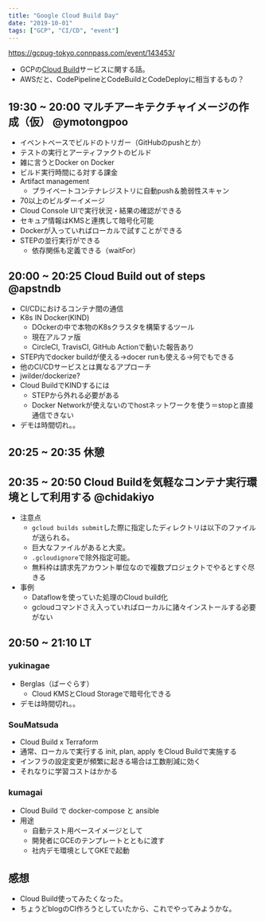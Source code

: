 ```yaml
---
title: "Google Cloud Build Day"
date: "2019-10-01"
tags: ["GCP", "CI/CD", "event"]
---
```


https://gcpug-tokyo.connpass.com/event/143453/

* GCPの[Cloud Build](https://cloud.google.com/cloud-build/?hl=ja)サービスに関する話。
* AWSだと、CodePipelineとCodeBuildとCodeDeployに相当するもの？

## 19:30 ~ 20:00 マルチアーキテクチャイメージの作成（仮） @ymotongpoo
* イベントベースでビルドのトリガー（GitHubのpushとか）
* テストの実行とアーティファクトのビルド
* 雑に言うとDocker on Docker
* ビルド実行時間にる対する課金
* Artifact management
  - プライベートコンテナレジストリに自動push＆脆弱性スキャン
* 70以上のビルダーイメージ
* Cloud Console UIで実行状況・結果の確認ができる
* セキュア情報はKMSと連携して暗号化可能
* Dockerが入っていればローカルで試すことができる
* STEPの並行実行ができる
  - 依存関係も定義できる（waitFor）

## 20:00 ~ 20:25 Cloud Build out of steps @apstndb
* CI/CDにおけるコンテナ間の通信
* K8s IN Docker(KIND)
  - DOckerの中で本物のK8sクラスタを構築するツール
  - 現在アルファ版
  - CircleCI, TravisCI, GitHub Actionで動いた報告あり
* STEP内でdocker buildが使える→docer runも使える→何でもできる
* 他のCI/CDサービスとは異なるアプローチ
* jwilder/dockerize?
* Cloud BuildでKINDするには
  - STEPから外れる必要がある
  - Docker Networkが使えないのでhostネットワークを使う＝stopと直接通信できない
* デモは時間切れ。。

## 20:25 ~ 20:35 休憩

## 20:35 ~ 20:50 Cloud Buildを気軽なコンテナ実行環境として利用する @chidakiyo
* 注意点
  - `gcloud builds submit`した際に指定したディレクトリは以下のファイルが送られる。
  - 巨大なファイルがあると大変。
  - `.gcloudignore`で除外指定可能。
  - 無料枠は請求先アカウント単位なので複数プロジェクトでやるとすぐ尽きる
* 事例
  - Dataflowを使っていた処理のCloud build化
  - gcloudコマンドさえ入っていればローカルに諸々インストールする必要がない

## 20:50 ~ 21:10 LT
### yukinagae
* Berglas（ばーぐらす）
  - Cloud KMSとCloud Storageで暗号化できる
* デモは時間切れ。。

### SouMatsuda
* Cloud Build x Terraform
* 通常、ローカルで実行する init, plan, apply をCloud Buildで実施する
* インフラの設定変更が頻繁に起きる場合は工数削減に効く
* それなりに学習コストはかかる

### kumagai
* Cloud Build で docker-compose と ansible
* 用途
  - 自動テスト用ベースイメージとして
  - 開発者にGCEのテンプレートとともに渡す
  - 社内デモ環境としてGKEで起動

## 感想
* Cloud Build使ってみたくなった。
* ちょうどblogのCI作ろうとしていたから、これでやってみようかな。
